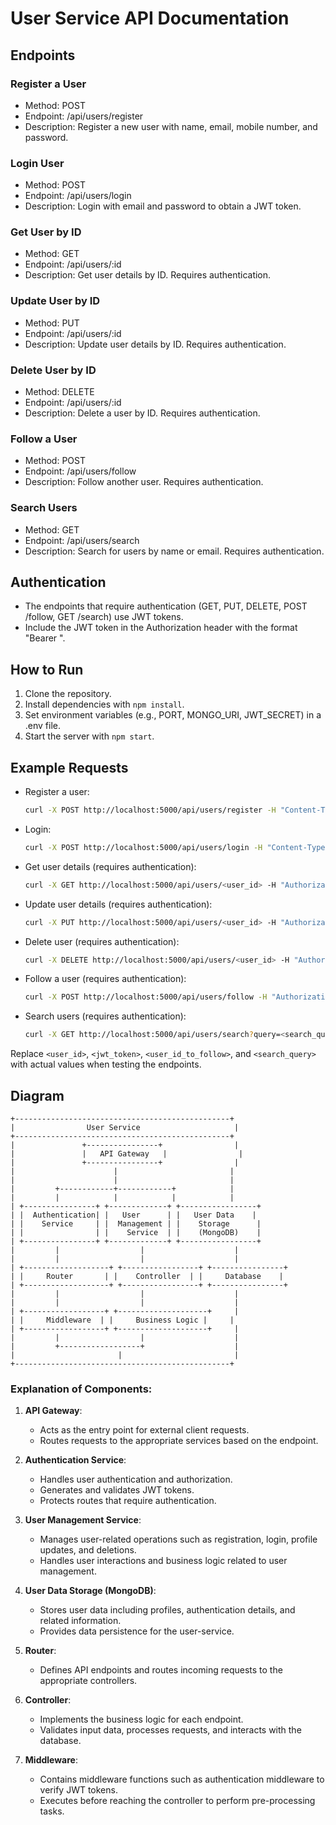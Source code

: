 # User Service API Documentation

## Endpoints

### Register a User
- Method: POST
- Endpoint: /api/users/register
- Description: Register a new user with name, email, mobile number, and password.

### Login User
- Method: POST
- Endpoint: /api/users/login
- Description: Login with email and password to obtain a JWT token.

### Get User by ID
- Method: GET
- Endpoint: /api/users/:id
- Description: Get user details by ID. Requires authentication.

### Update User by ID
- Method: PUT
- Endpoint: /api/users/:id
- Description: Update user details by ID. Requires authentication.

### Delete User by ID
- Method: DELETE
- Endpoint: /api/users/:id
- Description: Delete a user by ID. Requires authentication.

### Follow a User
- Method: POST
- Endpoint: /api/users/follow
- Description: Follow another user. Requires authentication.

### Search Users
- Method: GET
- Endpoint: /api/users/search
- Description: Search for users by name or email. Requires authentication.

## Authentication
- The endpoints that require authentication (GET, PUT, DELETE, POST /follow, GET /search) use JWT tokens.
- Include the JWT token in the Authorization header with the format "Bearer <token>".

## How to Run
1. Clone the repository.
2. Install dependencies with `npm install`.
3. Set environment variables (e.g., PORT, MONGO_URI, JWT_SECRET) in a .env file.
4. Start the server with `npm start`.

## Example Requests
- Register a user:
  ```bash
  curl -X POST http://localhost:5000/api/users/register -H "Content-Type: application/json" -d '{"name": "John Doe", "email": "john@example.com", "mobile": "1234567890", "password": "password"}'
- Login:
  ```bash
  curl -X POST http://localhost:5000/api/users/login -H "Content-Type: application/json" -d '{"email": "john@example.com", "password": "password"}'
- Get user details (requires authentication):
  ```bash
  curl -X GET http://localhost:5000/api/users/<user_id> -H "Authorization: Bearer <jwt_token>"
- Update user details (requires authentication):
  ```bash
  curl -X PUT http://localhost:5000/api/users/<user_id> -H "Authorization: Bearer <jwt_token>" -H "Content-Type: application/json" -d '{"name": "John Smith"}'
- Delete user (requires authentication):
  ```bash
  curl -X DELETE http://localhost:5000/api/users/<user_id> -H "Authorization: Bearer <jwt_token>"
- Follow a user (requires authentication):
  ```bash
  curl -X POST http://localhost:5000/api/users/follow -H "Authorization: Bearer <jwt_token>" -H "Content-Type: application/json" -d '{"userIdToFollow": "<user_id_to_follow>"}'
- Search users (requires authentication):
  ```bash
  curl -X GET http://localhost:5000/api/users/search?query=<search_query> -H "Authorization: Bearer <jwt_token>"
Replace `<user_id>`, `<jwt_token>`, `<user_id_to_follow>`, and `<search_query>` with actual values when testing the endpoints.
## Diagram
    +------------------------------------------------+
    |                User Service                     |
    +------------------------------------------------+
    |               +----------------+                |
    |               |   API Gateway   |                |
    |               +----------------+                |
    |                      |                         |
    |                      |                         |
    |         +------------+------------+            |
    |         |            |            |            |
    | +----------------+ +-------------+ +-----------------+
    | |  Authentication| |   User      | |   User Data    |
    | |    Service     | |  Management | |    Storage      |
    | |                | |    Service  | |    (MongoDB)    |
    | +----------------+ +-------------+ +-----------------+
    |         |                  |                    |
    |         |                  |                    |
    | +-------------------+ +-----------------+ +----------------+
    | |     Router       | |    Controller  | |     Database    |
    | +-------------------+ +-----------------+ +----------------+
    |         |                  |                    |
    |         |                  |                    |
    | +------------------+ +--------------------+     |
    | |     Middleware  | |     Business Logic |     |
    | +------------------+ +--------------------+     |
    |         |                  |                    |
    |         +------------------+                    |
    |                       |                         |
    +------------------------------------------------+

### Explanation of Components:

1. **API Gateway**:
   - Acts as the entry point for external client requests.
   - Routes requests to the appropriate services based on the endpoint.

2. **Authentication Service**:
   - Handles user authentication and authorization.
   - Generates and validates JWT tokens.
   - Protects routes that require authentication.

3. **User Management Service**:
   - Manages user-related operations such as registration, login, profile updates, and deletions.
   - Handles user interactions and business logic related to user management.

4. **User Data Storage (MongoDB)**:
   - Stores user data including profiles, authentication details, and related information.
   - Provides data persistence for the user-service.

5. **Router**:
   - Defines API endpoints and routes incoming requests to the appropriate controllers.

6. **Controller**:
   - Implements the business logic for each endpoint.
   - Validates input data, processes requests, and interacts with the database.

7. **Middleware**:
   - Contains middleware functions such as authentication middleware to verify JWT tokens.
   - Executes before reaching the controller to perform pre-processing tasks.
